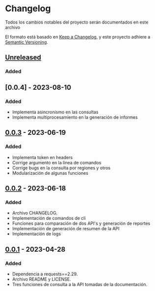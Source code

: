 # Changelog

Todos los cambios notables del proyecto serán documentados en este archivo

El formato está basado en [Keep a Changelog](https://keepachangelog.com/en/1.0.0/),
y este proyecto adhiere a [Semantic Versioning](https://semver.org/spec/v2.0.0.html).

## [Unreleased]

### Added

## [0.0.4] - 2023-08-10

### Added

- Implementa asincronismo en las consultas
- Implementa multiprocesamiento en la generación de informes

## [0.0.3] - 2023-06-19

### Added

- Implementa token en headers
- Corrige argumento en la línea de comandos
- Corrige bugs en la consulta por regiones y otros
- Modularización de algunas funciones

## [0.0.2] - 2023-06-18

### Added

- Archivo CHANGELOG.
- Implementación de comandos de cli
- Funciones para comparación de dos API's y generación de reportes
- Implementación de generación de resumen de la API
- Implementación de logs

## [0.0.1] - 2023-04-28

### Added

- Dependencia a requests==2.29.
- Archivo README y LICENSE.
- Tres funciones de consulta a la API tomadas de la documentación.

[unreleased]: https://github.com/pavloae/georef-ar-py
[0.0.3]: https://github.com/pavloae/georef-ar-py/releases/tag/0.0.3
[0.0.2]: https://github.com/pavloae/georef-ar-py/releases/tag/0.0.2
[0.0.1]: https://github.com/pavloae/georef-ar-py/releases/tag/0.0.1